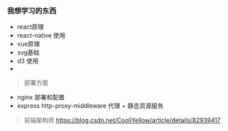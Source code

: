 ### 我想学习的东西

- react原理
- react-native 使用
- vue原理
- svg基础
- d3 使用
- 



> 部署方面
- nginx 部署和配置
- express http-proxy-middleware 代理 + 静态资源服务


> 前端架构师 https://blog.csdn.net/CooliYellow/article/details/82939417
